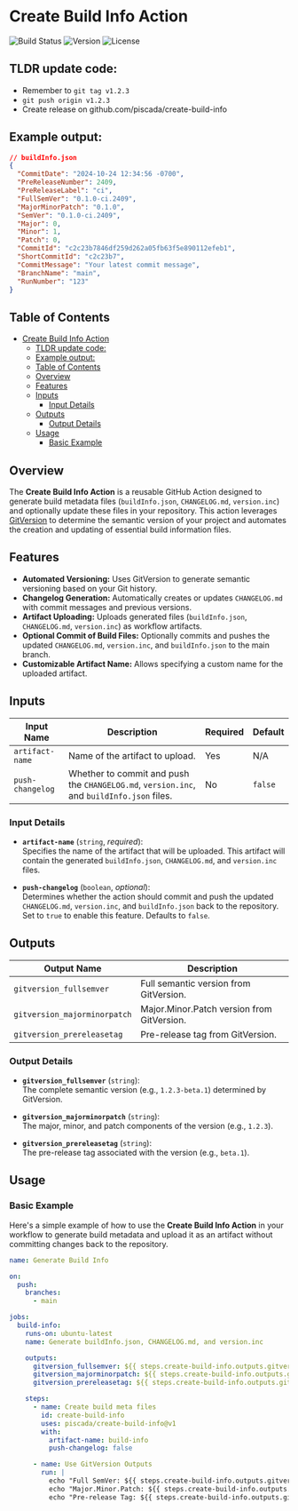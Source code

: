 # Create Build Info Action

![Build Status](https://img.shields.io/github/actions/workflow/status/piscada/create-build-info/main.yml?branch=v1&label=build)
![Version](https://img.shields.io/github/v/tag/piscada/create-build-info?label=version)
![License](https://img.shields.io/github/license/piscada/create-build-info)

## TLDR update code:

- Remember to `git tag v1.2.3`
- `git push origin v1.2.3`
- Create release on github.com/piscada/create-build-info

## Example output:

```json
// buildInfo.json
{
  "CommitDate": "2024-10-24 12:34:56 -0700",
  "PreReleaseNumber": 2409,
  "PreReleaseLabel": "ci",
  "FullSemVer": "0.1.0-ci.2409",
  "MajorMinorPatch": "0.1.0",
  "SemVer": "0.1.0-ci.2409",
  "Major": 0,
  "Minor": 1,
  "Patch": 0,
  "CommitId": "c2c23b7846df259d262a05fb63f5e890112efeb1",
  "ShortCommitId": "c2c23b7",
  "CommitMessage": "Your latest commit message",
  "BranchName": "main",
  "RunNumber": "123"
}
```

## Table of Contents

- [Create Build Info Action](#create-build-info-action)
  - [TLDR update code:](#tldr-update-code)
  - [Example output:](#example-output)
  - [Table of Contents](#table-of-contents)
  - [Overview](#overview)
  - [Features](#features)
  - [Inputs](#inputs)
    - [Input Details](#input-details)
  - [Outputs](#outputs)
    - [Output Details](#output-details)
  - [Usage](#usage)
    - [Basic Example](#basic-example)

## Overview

The **Create Build Info Action** is a reusable GitHub Action designed to generate build metadata files (`buildInfo.json`, `CHANGELOG.md`, `version.inc`) and optionally update these files in your repository. This action leverages [GitVersion](https://gitversion.net/) to determine the semantic version of your project and automates the creation and updating of essential build information files.

## Features

- **Automated Versioning:** Uses GitVersion to generate semantic versioning based on your Git history.
- **Changelog Generation:** Automatically creates or updates `CHANGELOG.md` with commit messages and previous versions.
- **Artifact Uploading:** Uploads generated files (`buildInfo.json`, `CHANGELOG.md`, `version.inc`) as workflow artifacts.
- **Optional Commit of Build Files:** Optionally commits and pushes the updated `CHANGELOG.md`, `version.inc`, and `buildInfo.json` to the main branch.
- **Customizable Artifact Name:** Allows specifying a custom name for the uploaded artifact.

## Inputs

| Input Name       | Description                                                                               | Required | Default |
| ---------------- | ----------------------------------------------------------------------------------------- | -------- | ------- |
| `artifact-name`  | Name of the artifact to upload.                                                           | Yes      | N/A     |
| `push-changelog` | Whether to commit and push the `CHANGELOG.md`, `version.inc`, and `buildInfo.json` files. | No       | `false` |

### Input Details

- **`artifact-name`** (`string`, _required_):  
  Specifies the name of the artifact that will be uploaded. This artifact will contain the generated `buildInfo.json`, `CHANGELOG.md`, and `version.inc` files.

- **`push-changelog`** (`boolean`, _optional_):  
  Determines whether the action should commit and push the updated `CHANGELOG.md`, `version.inc`, and `buildInfo.json` back to the repository. Set to `true` to enable this feature. Defaults to `false`.

## Outputs

| Output Name                  | Description                                |
| ---------------------------- | ------------------------------------------ |
| `gitversion_fullsemver`      | Full semantic version from GitVersion.     |
| `gitversion_majorminorpatch` | Major.Minor.Patch version from GitVersion. |
| `gitversion_prereleasetag`   | Pre-release tag from GitVersion.           |

### Output Details

- **`gitversion_fullsemver`** (`string`):  
  The complete semantic version (e.g., `1.2.3-beta.1`) determined by GitVersion.

- **`gitversion_majorminorpatch`** (`string`):  
  The major, minor, and patch components of the version (e.g., `1.2.3`).

- **`gitversion_prereleasetag`** (`string`):  
  The pre-release tag associated with the version (e.g., `beta.1`).

## Usage

### Basic Example

Here's a simple example of how to use the **Create Build Info Action** in your workflow to generate build metadata and upload it as an artifact without committing changes back to the repository.

```yaml
name: Generate Build Info

on:
  push:
    branches:
      - main

jobs:
  build-info:
    runs-on: ubuntu-latest
    name: Generate buildInfo.json, CHANGELOG.md, and version.inc

    outputs:
      gitversion_fullsemver: ${{ steps.create-build-info.outputs.gitversion_fullsemver }}
      gitversion_majorminorpatch: ${{ steps.create-build-info.outputs.gitversion_majorminorpatch }}
      gitversion_prereleasetag: ${{ steps.create-build-info.outputs.gitversion_prereleasetag }}

    steps:
      - name: Create build meta files
        id: create-build-info
        uses: piscada/create-build-info@v1
        with:
          artifact-name: build-info
          push-changelog: false

      - name: Use GitVersion Outputs
        run: |
          echo "Full SemVer: ${{ steps.create-build-info.outputs.gitversion_fullsemver }}"
          echo "Major.Minor.Patch: ${{ steps.create-build-info.outputs.gitversion_majorminorpatch }}"
          echo "Pre-release Tag: ${{ steps.create-build-info.outputs.gitversion_prereleasetag }}"
```
